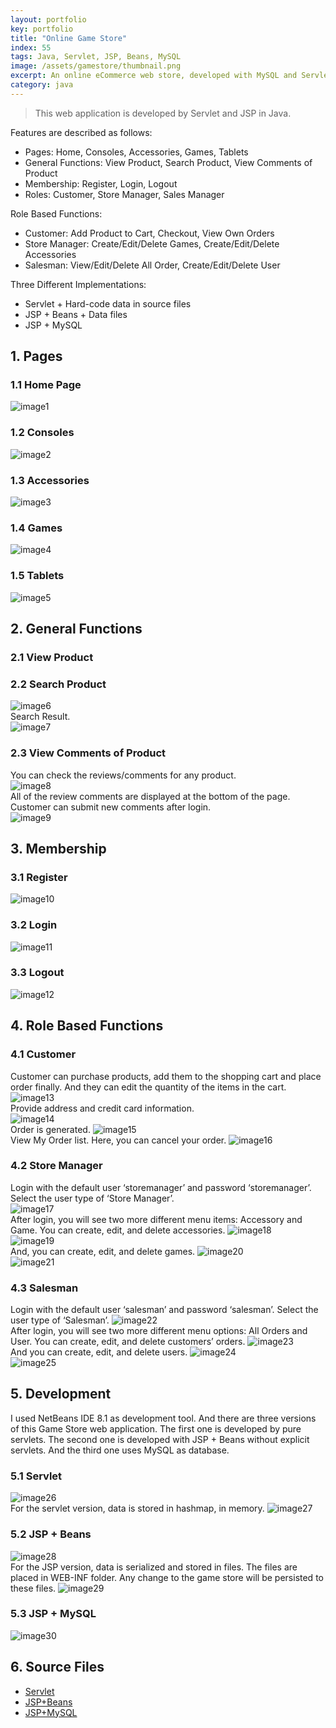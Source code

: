 ```yaml
---
layout: portfolio
key: portfolio
title: "Online Game Store"
index: 55
tags: Java, Servlet, JSP, Beans, MySQL
image: /assets/gamestore/thumbnail.png
excerpt: An online eCommerce web store, developed with MySQL and Servlet/JSP in Java.
category: java
---
```


> This web application is developed by Servlet and JSP in Java.

Features are described as follows:  

* Pages: Home, Consoles, Accessories, Games, Tablets
* General Functions: View Product, Search Product, View Comments of Product
* Membership: Register, Login, Logout
* Roles: Customer, Store Manager, Sales Manager

Role Based Functions:

* Customer: Add Product to Cart, Checkout, View Own Orders
* Store Manager: Create/Edit/Delete Games, Create/Edit/Delete Accessories
* Salesman: View/Edit/Delete All Order, Create/Edit/Delete User

Three Different Implementations:

* Servlet + Hard-code data in source files
* JSP + Beans + Data files
* JSP + MySQL

## 1. Pages  
### 1.1 Home Page  
![image1](/assets/gamestore/image1.png)  
### 1.2 Consoles  
![image2](/assets/gamestore/image2.png)  
### 1.3 Accessories  
![image3](/assets/gamestore/image3.png)  
### 1.4 Games  
![image4](/assets/gamestore/image4.png)  
### 1.5 Tablets
![image5](/assets/gamestore/image5.png)  

## 2. General Functions  
### 2.1 View Product  
### 2.2 Search Product  
![image6](/assets/gamestore/image6.png)  
Search Result.  
![image7](/assets/gamestore/image7.png)  
### 2.3 View Comments of Product  
You can check the reviews/comments for any product.  
![image8](/assets/gamestore/image8.png)  
All of the review comments are displayed at the bottom of the page. Customer can submit new comments after login.  
![image9](/assets/gamestore/image9.png)  

## 3. Membership
### 3.1 Register  
![image10](/assets/gamestore/image10.png)  
### 3.2 Login  
![image11](/assets/gamestore/image11.png)  
### 3.3 Logout
![image12](/assets/gamestore/image12.png)  

## 4. Role Based Functions  
### 4.1 Customer  
Customer can purchase products, add them to the shopping cart and place order finally. And they can edit the quantity of the items in the cart.  
![image13](/assets/gamestore/image13.png)  
Provide address and credit card information.  
![image14](/assets/gamestore/image14.png)  
Order is generated.
![image15](/assets/gamestore/image15.png)  
View My Order list. Here, you can cancel your order.
![image16](/assets/gamestore/image16.png)  
### 4.2 Store Manager  
Login with the default user ‘storemanager’ and password ‘storemanager’. Select the user type of ‘Store Manager’.  
![image17](/assets/gamestore/image17.png)  
After login, you will see two more different menu items: Accessory and Game.
You can create, edit, and delete accessories.
![image18](/assets/gamestore/image18.png)  
![image19](/assets/gamestore/image19.png)  
And, you can create, edit, and delete games.
![image20](/assets/gamestore/image20.png)  
![image21](/assets/gamestore/image21.png)  
### 4.3 Salesman  
Login with the default user ‘salesman’ and password ‘salesman’. Select the user type of ‘Salesman’.
![image22](/assets/gamestore/image22.png)  
After login, you will see two more different menu options: All Orders and User.
You can create, edit, and delete customers’ orders.
![image23](/assets/gamestore/image23.png)  
And you can create, edit, and delete users.
![image24](/assets/gamestore/image24.png)  
![image25](/assets/gamestore/image25.png)  

## 5. Development  
I used NetBeans IDE 8.1 as development tool. And there are three versions of this Game Store web application. The first one is developed by pure servlets. The second one is developed with JSP + Beans without explicit servlets. And the third one uses MySQL as database.  
### 5.1 Servlet  
![image26](/assets/gamestore/image26.png)  
For the servlet version, data is stored in hashmap, in memory.
![image27](/assets/gamestore/image27.png)  
### 5.2 JSP + Beans
![image28](/assets/gamestore/image28.png)  
For the JSP version, data is serialized and stored in files. The files are placed in WEB-INF folder. Any change to the game store will be persisted to these files.
![image29](/assets/gamestore/image29.png)  
### 5.3 JSP + MySQL
![image30](/assets/gamestore/image30.png)  

## 6. Source Files
* [Servlet](https://github.com/jojozhuang/Portfolio/tree/master/GameStoreServlet)
* [JSP+Beans](https://github.com/jojozhuang/Portfolio/tree/master/GameStoreBeans)
* [JSP+MySQL](https://github.com/jojozhuang/Portfolio/tree/master/GameStoreMysql)
